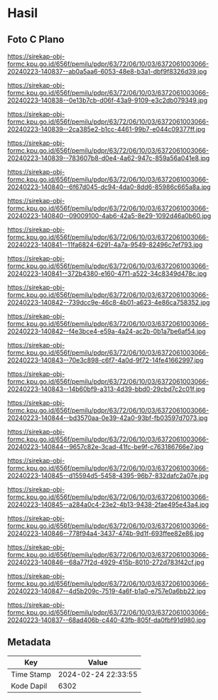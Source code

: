 # Hasil

## Foto C Plano

https://sirekap-obj-formc.kpu.go.id/656f/pemilu/pdpr/63/72/06/10/03/6372061003066-20240223-140837--ab0a5aa6-6053-48e8-b3a1-dbf9f8326d39.jpg

https://sirekap-obj-formc.kpu.go.id/656f/pemilu/pdpr/63/72/06/10/03/6372061003066-20240223-140838--0e13b7cb-d06f-43a9-9109-e3c2db079349.jpg

https://sirekap-obj-formc.kpu.go.id/656f/pemilu/pdpr/63/72/06/10/03/6372061003066-20240223-140839--2ca385e2-b1cc-4461-99b7-e044c09377ff.jpg

https://sirekap-obj-formc.kpu.go.id/656f/pemilu/pdpr/63/72/06/10/03/6372061003066-20240223-140839--783607b8-d0e4-4a62-947c-859a56a041e8.jpg

https://sirekap-obj-formc.kpu.go.id/656f/pemilu/pdpr/63/72/06/10/03/6372061003066-20240223-140840--6f67d045-dc94-4da0-8dd6-85986c665a8a.jpg

https://sirekap-obj-formc.kpu.go.id/656f/pemilu/pdpr/63/72/06/10/03/6372061003066-20240223-140840--09009100-4ab6-42a5-8e29-1092d46a0b60.jpg

https://sirekap-obj-formc.kpu.go.id/656f/pemilu/pdpr/63/72/06/10/03/6372061003066-20240223-140841--11fa6824-6291-4a7a-9549-82496c7ef793.jpg

https://sirekap-obj-formc.kpu.go.id/656f/pemilu/pdpr/63/72/06/10/03/6372061003066-20240223-140841--372b4380-e160-47f1-a522-34c8349d478c.jpg

https://sirekap-obj-formc.kpu.go.id/656f/pemilu/pdpr/63/72/06/10/03/6372061003066-20240223-140842--739dcc9e-46c8-4b01-a623-4e86ca758352.jpg

https://sirekap-obj-formc.kpu.go.id/656f/pemilu/pdpr/63/72/06/10/03/6372061003066-20240223-140842--f4e3bce4-e59a-4a24-ac2b-0b1a7be6af54.jpg

https://sirekap-obj-formc.kpu.go.id/656f/pemilu/pdpr/63/72/06/10/03/6372061003066-20240223-140843--70e3c898-c6f7-4a0d-9f72-14fe41662997.jpg

https://sirekap-obj-formc.kpu.go.id/656f/pemilu/pdpr/63/72/06/10/03/6372061003066-20240223-140843--14b60bf9-a313-4d39-bbd0-29cbd7c2c01f.jpg

https://sirekap-obj-formc.kpu.go.id/656f/pemilu/pdpr/63/72/06/10/03/6372061003066-20240223-140844--bd3570aa-0e39-42a0-93bf-fb03597d7073.jpg

https://sirekap-obj-formc.kpu.go.id/656f/pemilu/pdpr/63/72/06/10/03/6372061003066-20240223-140844--9657c82e-3cad-41fc-be9f-c763186766e7.jpg

https://sirekap-obj-formc.kpu.go.id/656f/pemilu/pdpr/63/72/06/10/03/6372061003066-20240223-140845--d15594d5-5458-4395-96b7-832dafc2a07e.jpg

https://sirekap-obj-formc.kpu.go.id/656f/pemilu/pdpr/63/72/06/10/03/6372061003066-20240223-140845--a284a0c4-23e2-4b13-9438-2fae495e43a4.jpg

https://sirekap-obj-formc.kpu.go.id/656f/pemilu/pdpr/63/72/06/10/03/6372061003066-20240223-140846--778f94a4-3437-474b-9d1f-693ffee82e86.jpg

https://sirekap-obj-formc.kpu.go.id/656f/pemilu/pdpr/63/72/06/10/03/6372061003066-20240223-140846--68a77f2d-4929-415b-8010-272d783f42cf.jpg

https://sirekap-obj-formc.kpu.go.id/656f/pemilu/pdpr/63/72/06/10/03/6372061003066-20240223-140847--4d5b209c-7519-4a6f-b1a0-e757e0a6bb22.jpg

https://sirekap-obj-formc.kpu.go.id/656f/pemilu/pdpr/63/72/06/10/03/6372061003066-20240223-140837--68ad406b-c440-43fb-805f-da0fbf91d980.jpg


## Metadata

| Key        | Value               |
| ---------- | ------------------- |
| Time Stamp | 2024-02-24 22:33:55 |
| Kode Dapil | 6302                |



